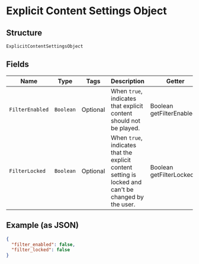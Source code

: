 
# Explicit Content Settings Object

## Structure

`ExplicitContentSettingsObject`

## Fields

| Name | Type | Tags | Description | Getter | Setter |
|  --- | --- | --- | --- | --- | --- |
| `FilterEnabled` | `Boolean` | Optional | When `true`, indicates that explicit content should not be played. | Boolean getFilterEnabled() | setFilterEnabled(Boolean filterEnabled) |
| `FilterLocked` | `Boolean` | Optional | When `true`, indicates that the explicit content setting is locked and can't be changed by the user. | Boolean getFilterLocked() | setFilterLocked(Boolean filterLocked) |

## Example (as JSON)

```json
{
  "filter_enabled": false,
  "filter_locked": false
}
```

